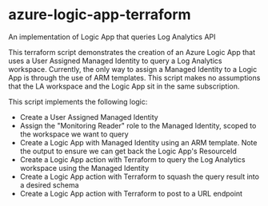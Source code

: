 # azure-logic-app-terraform
An implementation of Logic App that queries Log Analytics API

This terraform script demonstrates the creation of an Azure Logic App that uses a User Assigned Managed Identity to query a Log Analytics workspace.  Currently, the only way to assign a Managed Identity to a Logic App is through the use of ARM templates.  This script makes no assumptions that the LA workspace and the Logic App sit in the same subscription.

This script implements the following logic:

- Create a User Assigned Managed Identity
- Assign the "Monitoring Reader" role to the Managed Identity, scoped to the workspace we want to query
- Create a Logic App with Managed Identity using an ARM template.  Note the output to ensure we can get back the Logic App's ResourceId
- Create a Logic App action with Terraform to query the Log Analytics workspace using the Managed Identity
- Create a Logic App action with Terraform to squash the query result into a desired schema
- Create a Logic App action with Terraform to post to a URL endpoint
